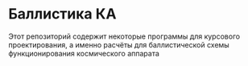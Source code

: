 # Баллистика КА
Этот репозиторий содержит некоторые программы для курсового проектирования, а именно расчёты для баллистической схемы функционирования космического аппарата
